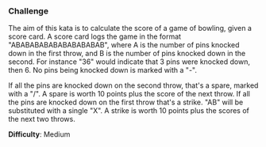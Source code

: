 ### Challenge

The aim of this kata is to calculate the score of a game of bowling, given a score card. A score card logs the game in the format "ABABABABABABABABABAB", where A is the number of pins knocked down in the first throw, and B is the number of pins knocked down in the second. For instance "36" would indicate that 3 pins were knocked down, then 6. No pins being knocked down is marked with a "-".

If all the pins are knocked down on the second throw, that's a spare, marked with a "/". A spare is worth 10 points plus the score of the next throw. If all the pins are knocked down on the first throw that's a strike. "AB" will be substituted with a single "X". A strike is worth 10 points plus the scores of the next two throws.

**Difficulty**: Medium